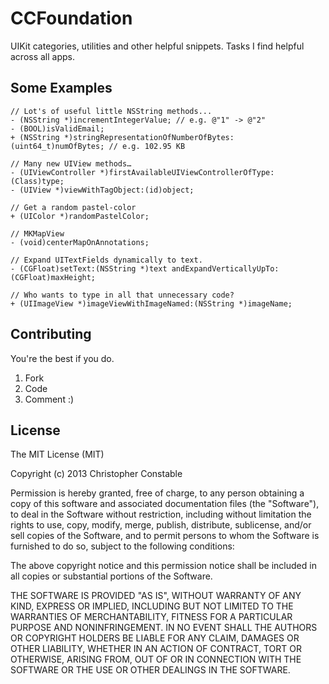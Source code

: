 CCFoundation
============

UIKit categories, utilities and other helpful snippets. Tasks I find helpful across all apps.

## Some Examples

```obj-c
// Lot's of useful little NSString methods...
- (NSString *)incrementIntegerValue; // e.g. @"1" -> @"2"
- (BOOL)isValidEmail;
+ (NSString *)stringRepresentationOfNumberOfBytes:(uint64_t)numOfBytes; // e.g. 102.95 KB
```

```obj-c
// Many new UIView methods…
- (UIViewController *)firstAvailableUIViewControllerOfType:(Class)type;
- (UIView *)viewWithTagObject:(id)object;
```

```obj-c
// Get a random pastel-color
+ (UIColor *)randomPastelColor;
```

```obj-c
// MKMapView
- (void)centerMapOnAnnotations;
```

```obj-c
// Expand UITextFields dynamically to text.
- (CGFloat)setText:(NSString *)text andExpandVerticallyUpTo:(CGFloat)maxHeight;
```

```obj-c
// Who wants to type in all that unnecessary code?
+ (UIImageView *)imageViewWithImageNamed:(NSString *)imageName;
```

## Contributing

You're the best if you do.

1. Fork
2. Code
3. Comment :)

## License

The MIT License (MIT)

Copyright (c) 2013 Christopher Constable

Permission is hereby granted, free of charge, to any person obtaining a copy
of this software and associated documentation files (the "Software"), to deal
in the Software without restriction, including without limitation the rights
to use, copy, modify, merge, publish, distribute, sublicense, and/or sell
copies of the Software, and to permit persons to whom the Software is
furnished to do so, subject to the following conditions:

The above copyright notice and this permission notice shall be included in
all copies or substantial portions of the Software.

THE SOFTWARE IS PROVIDED "AS IS", WITHOUT WARRANTY OF ANY KIND, EXPRESS OR
IMPLIED, INCLUDING BUT NOT LIMITED TO THE WARRANTIES OF MERCHANTABILITY,
FITNESS FOR A PARTICULAR PURPOSE AND NONINFRINGEMENT. IN NO EVENT SHALL THE
AUTHORS OR COPYRIGHT HOLDERS BE LIABLE FOR ANY CLAIM, DAMAGES OR OTHER
LIABILITY, WHETHER IN AN ACTION OF CONTRACT, TORT OR OTHERWISE, ARISING FROM,
OUT OF OR IN CONNECTION WITH THE SOFTWARE OR THE USE OR OTHER DEALINGS IN
THE SOFTWARE.